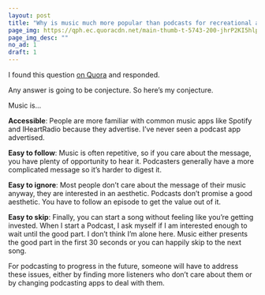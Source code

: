 ```yaml
---
layout: post
title: "Why is music much more popular than podcasts for recreational activities?"
page_img: https://qph.ec.quoracdn.net/main-thumb-t-5743-200-jhrP2KI5hlpR3axOle4eFhybugfgaSUr.jpeg
page_img_desc: ""
no_ad: 1
draft: 1
---
```


I found this question <a href="https://www.quora.com/Why-is-music-much-more-popular-than-podcasts-for-recreational-activities">on Quora</a> and responded.

Any answer is going to be conjecture. So here’s my conjecture.

Music is…

<b>Accessible</b>: People are more familiar with common music apps like Spotify and IHeartRadio because they advertise. I’ve never seen a podcast app advertised.

<b>Easy to follow</b>: Music is often repetitive, so if you care about the message, you have plenty of opportunity to hear it. Podcasters generally have a more complicated message so it’s harder to digest it.

<b>Easy to ignore</b>: Most people don’t care about the message of their music anyway, they are interested in an aesthetic. Podcasts don’t promise a good aesthetic. You have to follow an episode to get the value out of it.

<b>Easy to skip</b>: Finally, you can start a song without feeling like you’re getting invested. When I start a Podcast, I ask myself if I am interested enough to wait until the good part. I don’t think I’m alone here. Music either presents the good part in the first 30 seconds or you can happily skip to the next song.

For podcasting to progress in the future, someone will have to address these issues, either by finding more listeners who don’t care about them or by changing podcasting apps to deal with them.

